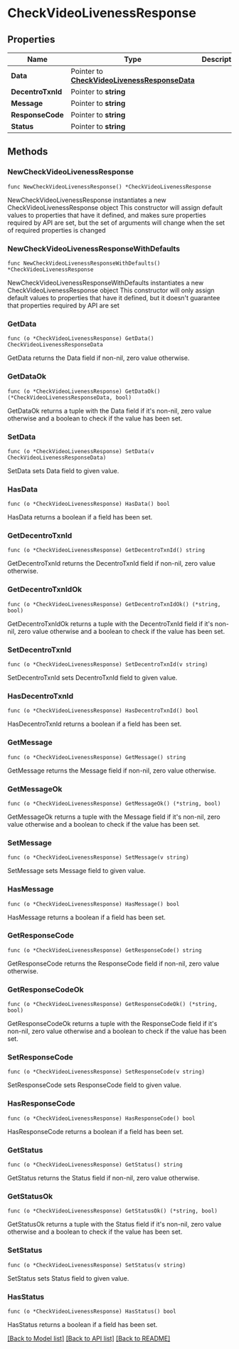# CheckVideoLivenessResponse

## Properties

Name | Type | Description | Notes
------------ | ------------- | ------------- | -------------
**Data** | Pointer to [**CheckVideoLivenessResponseData**](CheckVideoLivenessResponseData.md) |  | [optional] 
**DecentroTxnId** | Pointer to **string** |  | [optional] 
**Message** | Pointer to **string** |  | [optional] 
**ResponseCode** | Pointer to **string** |  | [optional] 
**Status** | Pointer to **string** |  | [optional] 

## Methods

### NewCheckVideoLivenessResponse

`func NewCheckVideoLivenessResponse() *CheckVideoLivenessResponse`

NewCheckVideoLivenessResponse instantiates a new CheckVideoLivenessResponse object
This constructor will assign default values to properties that have it defined,
and makes sure properties required by API are set, but the set of arguments
will change when the set of required properties is changed

### NewCheckVideoLivenessResponseWithDefaults

`func NewCheckVideoLivenessResponseWithDefaults() *CheckVideoLivenessResponse`

NewCheckVideoLivenessResponseWithDefaults instantiates a new CheckVideoLivenessResponse object
This constructor will only assign default values to properties that have it defined,
but it doesn't guarantee that properties required by API are set

### GetData

`func (o *CheckVideoLivenessResponse) GetData() CheckVideoLivenessResponseData`

GetData returns the Data field if non-nil, zero value otherwise.

### GetDataOk

`func (o *CheckVideoLivenessResponse) GetDataOk() (*CheckVideoLivenessResponseData, bool)`

GetDataOk returns a tuple with the Data field if it's non-nil, zero value otherwise
and a boolean to check if the value has been set.

### SetData

`func (o *CheckVideoLivenessResponse) SetData(v CheckVideoLivenessResponseData)`

SetData sets Data field to given value.

### HasData

`func (o *CheckVideoLivenessResponse) HasData() bool`

HasData returns a boolean if a field has been set.

### GetDecentroTxnId

`func (o *CheckVideoLivenessResponse) GetDecentroTxnId() string`

GetDecentroTxnId returns the DecentroTxnId field if non-nil, zero value otherwise.

### GetDecentroTxnIdOk

`func (o *CheckVideoLivenessResponse) GetDecentroTxnIdOk() (*string, bool)`

GetDecentroTxnIdOk returns a tuple with the DecentroTxnId field if it's non-nil, zero value otherwise
and a boolean to check if the value has been set.

### SetDecentroTxnId

`func (o *CheckVideoLivenessResponse) SetDecentroTxnId(v string)`

SetDecentroTxnId sets DecentroTxnId field to given value.

### HasDecentroTxnId

`func (o *CheckVideoLivenessResponse) HasDecentroTxnId() bool`

HasDecentroTxnId returns a boolean if a field has been set.

### GetMessage

`func (o *CheckVideoLivenessResponse) GetMessage() string`

GetMessage returns the Message field if non-nil, zero value otherwise.

### GetMessageOk

`func (o *CheckVideoLivenessResponse) GetMessageOk() (*string, bool)`

GetMessageOk returns a tuple with the Message field if it's non-nil, zero value otherwise
and a boolean to check if the value has been set.

### SetMessage

`func (o *CheckVideoLivenessResponse) SetMessage(v string)`

SetMessage sets Message field to given value.

### HasMessage

`func (o *CheckVideoLivenessResponse) HasMessage() bool`

HasMessage returns a boolean if a field has been set.

### GetResponseCode

`func (o *CheckVideoLivenessResponse) GetResponseCode() string`

GetResponseCode returns the ResponseCode field if non-nil, zero value otherwise.

### GetResponseCodeOk

`func (o *CheckVideoLivenessResponse) GetResponseCodeOk() (*string, bool)`

GetResponseCodeOk returns a tuple with the ResponseCode field if it's non-nil, zero value otherwise
and a boolean to check if the value has been set.

### SetResponseCode

`func (o *CheckVideoLivenessResponse) SetResponseCode(v string)`

SetResponseCode sets ResponseCode field to given value.

### HasResponseCode

`func (o *CheckVideoLivenessResponse) HasResponseCode() bool`

HasResponseCode returns a boolean if a field has been set.

### GetStatus

`func (o *CheckVideoLivenessResponse) GetStatus() string`

GetStatus returns the Status field if non-nil, zero value otherwise.

### GetStatusOk

`func (o *CheckVideoLivenessResponse) GetStatusOk() (*string, bool)`

GetStatusOk returns a tuple with the Status field if it's non-nil, zero value otherwise
and a boolean to check if the value has been set.

### SetStatus

`func (o *CheckVideoLivenessResponse) SetStatus(v string)`

SetStatus sets Status field to given value.

### HasStatus

`func (o *CheckVideoLivenessResponse) HasStatus() bool`

HasStatus returns a boolean if a field has been set.


[[Back to Model list]](../README.md#documentation-for-models) [[Back to API list]](../README.md#documentation-for-api-endpoints) [[Back to README]](../README.md)


